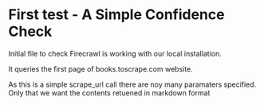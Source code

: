 # First test - A Simple Confidence Check
Initial file to check Firecrawl is working with our local installation. 

It queries the first page of books.toscrape.com website.

As this is a simple scrape_url call there are noy many paramaters specified. Only that we want the contents retuened in markdown format
